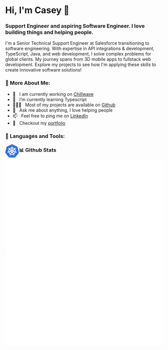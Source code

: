 <h1>Hi, I'm Casey 👋</h1>
<h3>Support Engineer and aspiring Software Engineer. I love building things and helping people.</h3>
<p>I'm a Senior Technical Support Engineer at Salesforce transitioning to software engineering. With expertise in API integrations & development, TypeScript, Java, and web development, I solve complex problems for global clients. My journey spans from 3D mobile apps to fullstack web development. Explore my projects to see how I'm applying these skills to create innovative software solutions!</p>

### 🔎 More About Me:

- 🧊 &nbsp; I am currently working on [Chillwave](https://github.com/cmershon2/Chillwave)
- 🌱 &nbsp; I’m currently learning Typescript
- 👨🏻‍💻 &nbsp; Most of my projects are available on [Github](https://github.com/cmershon2?tab=repositories)
- 💬 &nbsp; Ask me about anything, I love helping people
- 📫 &nbsp; Feel free to ping me on [LinkedIn](https://www.linkedin.com/in/casey-mershon-23194b190/)
- 📝 &nbsp; Checkout my [portfolio](https://www.caseymershon.co/)

### 🔨 Languages and Tools:
<a href="https://kubernetes.io/" target="_blank"> <img align="left" src="https://raw.githubusercontent.com/cmershon2/cmershon2/main/assets/kubernetes.svg" alt="kubernetes" height="42px"/> </a> 

### 📊 Github Stats
 
![Stats Overview](https://raw.githubusercontent.com/cmershon2/github-stats-transparent/output/generated/overview.svg)
![Most Used Languages](https://raw.githubusercontent.com/cmershon2/github-stats-transparent/output/generated/languages.svg)
